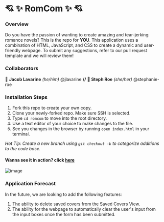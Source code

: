 # 💘 ✨ RomCom ✨ 💘

### Overview
Do you have the passion of wanting to create amazing and tear-jerking romance novels?
This is the repo for **YOU**.
This application uses a combination of HTML, JavaScript, and CSS to create a dynamic and user-friendly
webpage.
To submit any suggestions, refer to our pull request template and we will review them!

### Collaborators
🐧 **Jacob Lavarine** *(he/him)* @jlavarine **//** 🍒 **Steph Roe** *(she/her)* @stephanie-roe

### Installation Steps
1. Fork this repo to create your own copy.
2. Clone your newly-forked repo. Make sure SSH is selected.
3. Type `cd romcom` to move into the root directory.
4. Use a text editor of your choice to make changes to the file.
5. See you changes in the browser by running `open index.html` in your terminal.

*Hot Tip: Create a new branch using `git checkout -b` to categorize additions to the code base.*

#### Wanna see it in action? click [here](https://stephanie-roe.github.io/romcom/)
![image](https://user-images.githubusercontent.com/96928474/153109623-84fe2cb8-27eb-40f3-868a-b5611bf36ea1.png)

### Application Forecast
In the future, we are looking to add the following features:

1. The ability to delete saved covers from the Saved Covers View.
2. The ability for the webpage to automatically clear the user's input from the input boxes once the form has been submitted.
